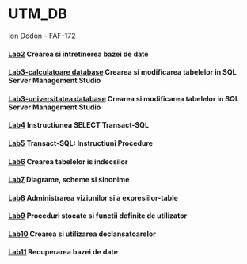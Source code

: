 # UTM_DB

Ion Dodon - FAF-172

#### [Lab2](https://github.com/iondodon1998/UTM_DB/tree/master/Lab2) Crearea si intretinerea bazei de date

#### [Lab3-calculatoare database](https://github.com/iondodon1998/UTM_DB/tree/master/Lab3) Crearea si modificarea tabelelor in SQL Server Management Studio

#### [Lab3-universitatea database](https://github.com/iondodon1998/UTM_DB/tree/master/Lab3-universitatea) Crearea si modificarea tabelelor in SQL Server Management Studio

#### [Lab4](https://github.com/iondodon1998/UTM_DB/tree/master/Lab4) Instructiunea SELECT Transact-SQL

#### [Lab5](https://github.com/iondodon1998/UTM_DB/tree/master/Lab5) Transact-SQL: Instructiuni Procedure

#### [Lab6](https://github.com/eminescum/DB/tree/master/Lab6) Crearea tabelelor is indecsilor

#### [Lab7](https://github.com/eminescum/DB/tree/master/Lab7) Diagrame, scheme si sinonime

#### [Lab8](https://github.com/eminescum/DB/tree/master/Lab8) Administrarea viziunilor si a expresiilor-table

#### [Lab9](https://github.com/eminescum/DB/tree/master/Lab9) Proceduri stocate si functii definite de utilizator 

#### [Lab10](https://github.com/eminescum/DB/tree/master/Lab10) Crearea si utilizarea declansatoarelor

#### [Lab11](https://github.com/eminescum/DB/tree/master/Lab11) Recuperarea bazei de date 